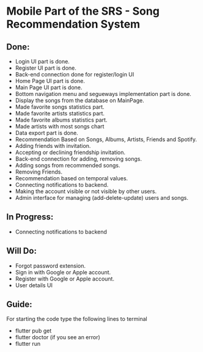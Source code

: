 # Mobile Part of the SRS - Song Recommendation System

## Done:

-   Login UI part is done.
-   Register UI part is done.
-   Back-end connection done for register/login UI
-   Home Page UI part is done.
-   Main Page UI part is done.
-   Bottom navigation menu and segueways implementation part is done.
-   Display the songs from the database on MainPage.
-   Made favorite songs statistics part.
-   Made favorite artists statistics part.
-   Made favorite albums statistics part.
-   Made artists with most songs chart
-   Data export part is done.
-   Recommendation Based on Songs, Albums, Artists, Friends and Spotify.
-   Adding friends with invitation.
-   Accepting or declining friendship invitation.
-   Back-end connection for adding, removing songs.
-   Adding songs from recommended songs.
-   Removing Friends.
-   Recommendation based on temporal values.
-   Connecting notifications to backend.
-   Making the account visible or not visible by other users.
-   Admin interface for managing (add-delete-update) users and songs.

## In Progress:

-   Connecting notifications to backend

## Will Do:

-   Forgot password extension.
-   Sign in with Google or Apple account.
-   Register with Google or Apple account.
-   User details UI

## Guide:

For starting the code type the following lines to terminal

-   flutter pub get
-   flutter doctor (if you see an error)
-   flutter run
